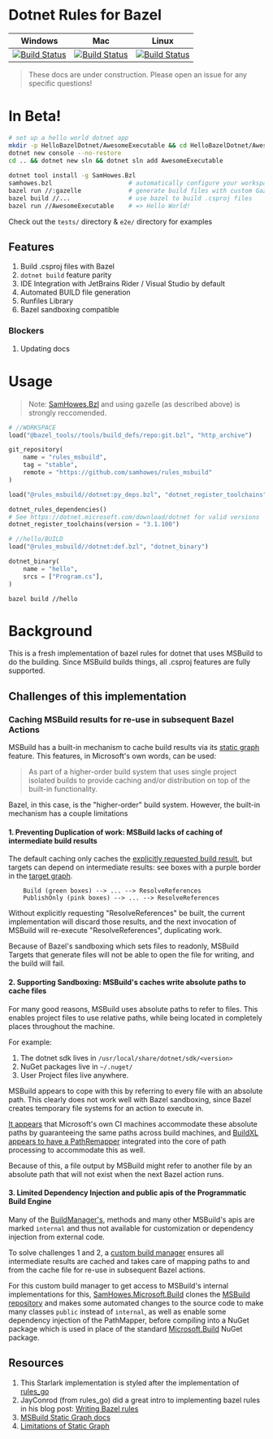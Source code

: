 # Dotnet Rules for Bazel

| Windows                                                                                                                                                                                                                                                        | Mac                                                                                                                                                                                                                                                    | Linux                                                                                                                                                                                                                                                      |
| -------------------------------------------------------------------------------------------------------------------------------------------------------------------------------------------------------------------------------------------------------------- | ------------------------------------------------------------------------------------------------------------------------------------------------------------------------------------------------------------------------------------------------------ | ---------------------------------------------------------------------------------------------------------------------------------------------------------------------------------------------------------------------------------------------------------- |
| [![Build Status](https://dev.azure.com/samhowes/rules_msbuild/_apis/build/status/samhowes.rules_msbuild?branchName=master&jobName=windows)](https://dev.azure.com/samhowes/rules_msbuild/_build/latest?definitionId=3&branchName=master&jobName=windows) | [![Build Status](https://dev.azure.com/samhowes/rules_msbuild/_apis/build/status/samhowes.rules_msbuild?branchName=master&jobName=mac)](https://dev.azure.com/samhowes/rules_msbuild/_build/latest?definitionId=3&branchName=master&jobName=mac) | [![Build Status](https://dev.azure.com/samhowes/rules_msbuild/_apis/build/status/samhowes.rules_msbuild?branchName=master&jobName=linux)](https://dev.azure.com/samhowes/rules_msbuild/_build/latest?definitionId=3&branchName=master&jobName=linux) |

<!--
Links
 -->
> These docs are under construction. Please open an issue for any specific questions!

# In Beta!
```bash
# set up a hello world dotnet app
mkdir -p HelloBazelDotnet/AwesomeExecutable && cd HelloBazelDotnet/AwesomeExecutable
dotnet new console --no-restore
cd .. && dotnet new sln && dotnet sln add AwesomeExecutable
 
dotnet tool install -g SamHowes.Bzl
samhowes.bzl                     # automatically configure your workspace
bazel run //:gazelle             # generate build files with custom Gazelle language
bazel build //...                # use bazel to build .csproj files
bazel run //AwesomeExecutable    # => Hello World!
```

Check out the `tests/` directory & `e2e/` directory for examples

## Features
1. Build .csproj files with Bazel
1. `dotnet build` feature parity 
1. IDE Integration with JetBrains Rider / Visual Studio by default
1. Automated BUILD file generation
1. Runfiles Library
1. Bazel sandboxing compatible

### Blockers
1. Updating docs


# Usage

> Note: [SamHowes.Bzl](https://www.nuget.org/packages/SamHowes.Bzl/) and using gazelle (as described above) is strongly reccomended. 

```python
# //WORKSPACE
load("@bazel_tools//tools/build_defs/repo:git.bzl", "http_archive")

git_repository(
    name = "rules_msbuild",
    tag = "stable",
    remote = "https://github.com/samhowes/rules_msbuild"
)

load("@rules_msbuild//dotnet:py_deps.bzl", "dotnet_register_toolchains", "dotnet_rules_dependencies")

dotnet_rules_dependencies()
# See https://dotnet.microsoft.com/download/dotnet for valid versions
dotnet_register_toolchains(version = "3.1.100")
```

```python
# //hello/BUILD
load("@rules_msbuild//dotnet:def.bzl", "dotnet_binary")

dotnet_binary(
    name = "hello",
    srcs = ["Program.cs"],
)
```

`bazel build //hello`

# Background

This is a fresh implementation of bazel rules for dotnet that uses MSBuild to do the building. Since
MSBuild builds things, all .csproj features are fully supported.

## Challenges of this implementation
### Caching MSBuild results for re-use in subsequent Bazel Actions

MSBuild has a built-in mechanism to cache build results via its [static graph](https://github.com/dotnet/msbuild/blob/main/documentation/specs/static-graph.md#what-is-static-graph)
feature. This features, in Microsoft's own words, can be used:
> As part of a higher-order build system that uses single project isolated builds to provide 
> caching and/or distribution on top of the built-in functionality.

Bazel, in this case, is the "higher-order" build system. However, the built-in mechanism has a couple
limitations

#### 1. Preventing Duplication of work: MSBuild lacks of caching of intermediate build results

The default caching only caches the [explicitly requested build result](https://github.com/dotnet/msbuild/issues/5204#issuecomment-616845030), 
but targets can depend on intermediate results: see boxes with a purple border in the [target graph](./docs/HelloBazel.csproj.dot.svg).
```
    Build (green boxes) --> ... --> ResolveReferences
    PublishOnly (pink boxes) --> ... --> ResolveReferences
```

Without explicitly requesting "ResolveReferences" be built, the current implementation will discard
those results, and the next invocation of MSBuild will re-execute "ResolveReferences", duplicating 
work.

Because of Bazel's sandboxing which sets files to readonly, MSBuild Targets that generate files 
will not be able to open the file for writing, and the build will fail.  

#### 2. Supporting Sandboxing: MSBuild's caches write absolute paths to cache files

For many good reasons, MSBuild uses absolute paths to refer to files. This enables project files to 
use relative paths, while being located in completely places throughout the machine. 

For example: 
1. The dotnet sdk lives in `/usr/local/share/dotnet/sdk/<version>`
1. NuGet packages live in `~/.nuget/`
1. User Project files live anywhere.

MSBuild appears to cope with this by referring to every file with an absolute path. This clearly 
does not work well with Bazel sandboxing, since Bazel creates temporary file systems for an action 
to execute in. 

[It appears](https://github.com/dotnet/msbuild/issues/5204#issuecomment-629020643) that Microsoft's 
own CI machines accommodate these absolute paths by guaranteeing the same paths across build 
machines, and [BuildXL appears to have a PathRemapper](https://github.com/microsoft/BuildXL/blob/master/Public/Src/Utilities/Configuration/Mutable/PathRemapper.cs)
 integrated into the core of path processing to accommodate this as well.

Because of this, a file output by MSBuild might refer to another file by an absolute path that will 
not exist when the next Bazel action runs. 

#### 3. Limited Dependency Injection and public apis of the Programmatic Build Engine

Many of the [BuildManager's](https://github.com/dotnet/msbuild/blob/6eb3976d9a798ec1c546570c90c6ff1996b59c87/src/Build/BackEnd/BuildManager/BuildManager.cs),
methods and many other MSBuild's apis are marked `internal` and thus not available for customization 
or dependency injection from external code. 

To solve challenges 1 and 2, a [custom build manager](./dotnet/tools/builder) ensures all 
intermediate results are cached and takes care of mapping paths to and from the cache file for 
re-use in subsequent Bazel actions.  

For this custom build manager to get access to MSBuild's internal implementations for this, 
[SamHowes.Microsoft.Build](https://github.com/samhowes/SamHowes.Microsoft.Build) clones the 
[MSBuild repository](https://github.com/dotnet/msbuild) and makes some automated changes to the 
source code to make many classes `public` instead of `internal`, as well as enable some dependency 
injection of the PathMapper, before compiling into a NuGet package which is used in place of the 
standard [Microsoft.Build](https://www.nuget.org/packages/Microsoft.Build) NuGet package.

 

## Resources

1. This Starlark implementation is styled after the implementation of
   [rules_go](https://github.com/bazelbuild/rules_go)
1. JayConrod (from rules_go) did a great intro to implementing bazel rules in his blog post:
   [Writing Bazel rules](https://jayconrod.com/posts/106/writing-bazel-rules--simple-binary-rule)
1. [MSBuild Static Graph docs](https://github.com/dotnet/msbuild/blob/main/documentation/specs/static-graph.md)
1. [Limitations of Static Graph](https://github.com/dotnet/msbuild/issues/5204)

